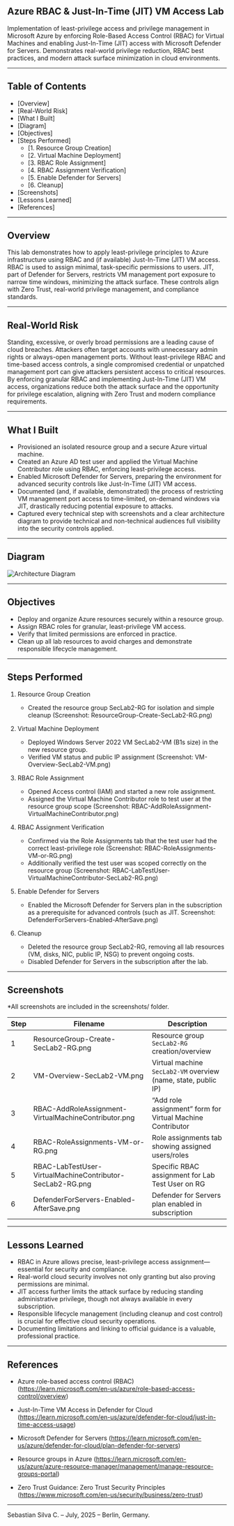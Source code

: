 ## Azure RBAC & Just-In-Time (JIT) VM Access Lab

Implementation of least-privilege access and privilege management in Microsoft Azure by enforcing Role-Based Access Control (RBAC) for Virtual Machines and enabling Just-In-Time (JIT) access with Microsoft Defender for Servers. Demonstrates real-world privilege reduction, RBAC best practices, and modern attack surface minimization in cloud environments.

---

## Table of Contents

- [Overview]
- [Real-World Risk]
- [What I Built]
- [Diagram]
- [Objectives]
- [Steps Performed]
  - [1. Resource Group Creation]
  - [2. Virtual Machine Deployment]
  - [3. RBAC Role Assignment]
  - [4. RBAC Assignment Verification]
  - [5. Enable Defender for Servers]
  - [6. Cleanup]
- [Screenshots]
- [Lessons Learned]
- [References]

---

## Overview

This lab demonstrates how to apply least-privilege principles to Azure infrastructure using RBAC and (if available) Just-In-Time (JIT) VM access. RBAC is used to assign minimal, task-specific permissions to users. JIT, part of Defender for Servers, restricts VM management port exposure to narrow time windows, minimizing the attack surface. These controls align with Zero Trust, real-world privilege management, and compliance standards.

---

## Real-World Risk
Standing, excessive, or overly broad permissions are a leading cause of cloud breaches. Attackers often target accounts with unnecessary admin rights or always-open management ports. Without least-privilege RBAC and time-based access controls, a single compromised credential or unpatched management port can give attackers persistent access to critical resources. By enforcing granular RBAC and implementing Just-In-Time (JIT) VM access, organizations reduce both the attack surface and the opportunity for privilege escalation, aligning with Zero Trust and modern compliance requirements.

---

## What I Built

- Provisioned an isolated resource group and a secure Azure virtual machine.
- Created an Azure AD test user and applied the Virtual Machine Contributor role using RBAC, enforcing least-privilege access.
- Enabled Microsoft Defender for Servers, preparing the environment for advanced security controls like Just-In-Time (JIT) VM access.
- Documented (and, if available, demonstrated) the process of restricting VM management port access to time-limited, on-demand windows via JIT, drastically reducing potential exposure to attacks.
- Captured every technical step with screenshots and a clear architecture diagram to provide technical and non-technical audiences full visibility into the security controls applied.

---

## Diagram

![Architecture Diagram](diagram.png)

---

## Objectives

- Deploy and organize Azure resources securely within a resource group.
- Assign RBAC roles for granular, least-privilege VM access.
- Verify that limited permissions are enforced in practice.
- Clean up all lab resources to avoid charges and demonstrate responsible lifecycle management.

---

## Steps Performed

1. Resource Group Creation
   - Created the resource group SecLab2-RG for isolation and simple cleanup (Screenshot: ResourceGroup-Create-SecLab2-RG.png)

2. Virtual Machine Deployment
   - Deployed Windows Server 2022 VM SecLab2-VM (B1s size) in the new resource group.
   - Verified VM status and public IP assignment (Screenshot: VM-Overview-SecLab2-VM.png)

3. RBAC Role Assignment
   - Opened Access control (IAM) and started a new role assignment.
   - Assigned the Virtual Machine Contributor role to test user at the resource group scope (Screenshot: RBAC-AddRoleAssignment-VirtualMachineContributor.png)

4. RBAC Assignment Verification
   - Confirmed via the Role Assignments tab that the test user had the correct least-privilege role (Screenshot: RBAC-RoleAssignments-VM-or-RG.png)
   - Additionally verified the test user was scoped correctly on the resource group (Screenshot: RBAC-LabTestUser-VirtualMachineContributor-SecLab2-RG.png)

5. Enable Defender for Servers
   - Enabled the Microsoft Defender for Servers plan in the subscription as a prerequisite for advanced controls (such as JIT. Screenshot: DefenderForServers-Enabled-AfterSave.png)

6. Cleanup
   - Deleted the resource group SecLab2-RG, removing all lab resources (VM, disks, NIC, public IP, NSG) to prevent ongoing costs.
   - Disabled Defender for Servers in the subscription after the lab.

---

## Screenshots

*All screenshots are included in the screenshots/ folder.

| Step | Filename                                                  | Description                                                    |
| ---- | --------------------------------------------------------- | -------------------------------------------------------------- |
| 1    | ResourceGroup-Create-SecLab2-RG.png                       | Resource group `SecLab2-RG` creation/overview                  |
| 2    | VM-Overview-SecLab2-VM.png                                | Virtual machine `SecLab2-VM` overview (name, state, public IP) |
| 3    | RBAC-AddRoleAssignment-VirtualMachineContributor.png      | “Add role assignment” form for Virtual Machine Contributor     |
| 4    | RBAC-RoleAssignments-VM-or-RG.png                         | Role assignments tab showing assigned users/roles              |
| 5    | RBAC-LabTestUser-VirtualMachineContributor-SecLab2-RG.png | Specific RBAC assignment for Lab Test User on RG               |
| 6    | DefenderForServers-Enabled-AfterSave.png                  | Defender for Servers plan enabled in subscription              |

---

## Lessons Learned

- RBAC in Azure allows precise, least-privilege access assignment—essential for security and compliance.
- Real-world cloud security involves not only granting but also proving permissions are minimal.
- JIT access further limits the attack surface by reducing standing administrative privilege, though not always available in every subscription.
- Responsible lifecycle management (including cleanup and cost control) is crucial for effective cloud security operations.
- Documenting limitations and linking to official guidance is a valuable, professional practice.

---

## References

- Azure role-based access control (RBAC)
(https://learn.microsoft.com/en-us/azure/role-based-access-control/overview)

- Just-In-Time VM Access in Defender for Cloud
(https://learn.microsoft.com/en-us/azure/defender-for-cloud/just-in-time-access-usage)

- Microsoft Defender for Servers
(https://learn.microsoft.com/en-us/azure/defender-for-cloud/plan-defender-for-servers)

- Resource groups in Azure
(https://learn.microsoft.com/en-us/azure/azure-resource-manager/management/manage-resource-groups-portal)

- Zero Trust Guidance: Zero Trust Security Principles
(https://www.microsoft.com/en-us/security/business/zero-trust)

---

Sebastian Silva C. – July, 2025 – Berlin, Germany.
